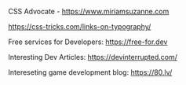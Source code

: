 CSS Advocate - https://www.miriamsuzanne.com

https://css-tricks.com/links-on-typography/

Free services for Developers: https://free-for.dev


Interesting Dev Articles: https://devinterrupted.com/

Intereseting game development blog: https://80.lv/